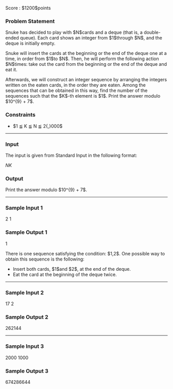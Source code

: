 
<div>

<span>

<span>

<p>
Score : $1200$points
</p>

<div>

<section>

### **Problem Statement**

<p>
Snuke has decided to play with $N$cards and a deque (that is, a double-ended queue).
Each card shows an integer from $1$through $N$, and the deque is initially empty.
</p>

<p>
Snuke will insert the cards at the beginning or the end of the deque one at a time, in order from $1$to $N$.
Then, he will perform the following action $N$times: take out the card from the beginning or the end of the deque and eat it.
</p>

<p>
Afterwards, we will construct an integer sequence by arranging the integers written on the eaten cards, in the order they are eaten. Among the sequences that can be obtained in this way, find the number of the sequences such that the $K$-th element is $1$. Print the answer modulo $10^{9} + 7$.
</p>

</section>

</div>

<div>

<section>

### **Constraints**

<ul>

<li>
$1 ≦ K ≦ N ≦ 2{,}000$
</li>

</ul>

</section>

</div>

---

<div>

<div>

<section>

### **Input**

<p>
The input is given from Standard Input in the following format:
</p>

<div>

$N$$K$
</div>

</section>

</div>

<div>

<section>

### **Output**

<p>
Print the answer modulo $10^{9} + 7$.
</p>

</section>

</div>

</div>

---

<div>

<section>

### **Sample Input 1**

<div>

2 1

</div>

</section>

</div>

<div>

<section>

### **Sample Output 1**

<div>

1

</div>

<p>
There is one sequence satisfying the condition: $1,2$. One possible way to obtain this sequence is the following:
</p>

<ul>

<li>
Insert both cards, $1$and $2$, at the end of the deque.
</li>

<li>
Eat the card at the beginning of the deque twice.
</li>

</ul>

</section>

</div>

---

<div>

<section>

### **Sample Input 2**

<div>

17 2

</div>

</section>

</div>

<div>

<section>

### **Sample Output 2**

<div>

262144

</div>

</section>

</div>

---

<div>

<section>

### **Sample Input 3**

<div>

2000 1000

</div>

</section>

</div>

<div>

<section>

### **Sample Output 3**

<div>

674286644

</div>

</section>

</div>

</span>

</span>

</div>
